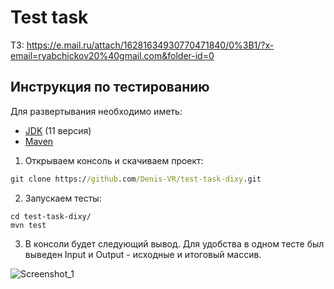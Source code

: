 # Test task

ТЗ: https://e.mail.ru/attach/16281634930770471840/0%3B1/?x-email=ryabchickov20%40gmail.com&folder-id=0

## Инструкция по тестированию

Для развертывания необходимо иметь:
- [JDK](https://www.oracle.com/ru/java/technologies/javase-jdk11-downloads.html) (11 версия)
- [Maven](https://maven.apache.org/download.cgi)

1. Открываем консоль и скачиваем проект:
```cmd
git clone https://github.com/Denis-VR/test-task-dixy.git
```
2. Запускаем тесты:
```
cd test-task-dixy/
mvn test
```
3. В консоли будет следующий вывод. Для удобства в одном тесте был выведен Input и Output - исходные и итоговый массив.

![Screenshot_1](https://user-images.githubusercontent.com/59935050/128494001-4e74da93-b1ea-417d-8959-608c6624d857.png)
